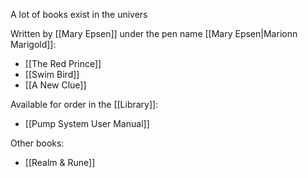 A lot of books exist in the univers

Written by [[Mary Epsen]] under the pen name [[Mary Epsen|Marionn Marigold]]:
- [[The Red Prince]]
- [[Swim Bird]]
- [[A New Clue]]

Available for order in the [[Library]]:
- [[Pump System User Manual]]

Other books:
- [[Realm & Rune]]